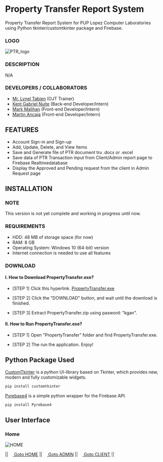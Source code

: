# Property Transfer Report System
Property Transfer Report System for PUP Lopez Computer Laboratories using Python tkinter/customtkinter package and Firebase.
### LOGO
![PTR_logo](https://github.com/kganallinone/PropertyTransferReport/assets/86733485/9d2b5dad-3326-4e9d-a90e-7fd8f9e31d33)
### DESCRIPTION

N/A

### DEVELOPERS / COLLABORATORS
- [Mr. Lynel Tabien](https://www.facebook.com/lynel.tabien) (OJT Trainer)
- [Kent Gabriel Nuite](https://github.com/kganallinone) (Back-end Developer/Intern)
- [Mark Malihan](https://github.com/MarkMalihan) (Front-end Developer/Intern)
- [Martin Ancaja](https://github.com/Louies03) (Front-end Developer/Intern)

## FEATURES
- Account Sign-in and Sign-up
- Add, Update, Delete, and View Items
- Save and Generate file of PTR document tru .docx or .excel
- Save data of PTR Transaction input from Client/Admin report  page to Firebase Realtimedatabase
- Display the Approved and Pending request from the client in Admin Request page

## INSTALLATION

### NOTE
This version is not yet complete and working in progress until now.

### REQUIREMENTS
- HDD: 48 MB of storage space (for now)
- RAM: 8 GB
- Operating System: Windows 10 (64-bit) version
- Internet connection is needed to use all features 

### DOWNLOAD
#### I. How to Download PropertyTransfer.exe?

+ [STEP 1] Click this hyperlink. [PropertyTransfer.exe](https://www.mediafire.com/file/d2vksih1vi6kp6e/PropertyTransfer.zip/file)

+ [STEP 2] Click the "DOWNLOAD" button, and wait until the download is finished.

+ [STEP 3] Extract PropertyTransfer.zip using pasword: "kgan".

#### II. How to Run PropertyTransfer.exe?

+ [STEP 1] Open "PropertyTransfer" folder and find PropertyTransfer.exe.

+ [STEP 2] The run the application. Enjoy!




## Python Package Used

[CustomTkinter](https://github.com/TomSchimansky/CustomTkinter) is a python UI-library based on Tkinter, which provides new, modern and fully customizable widgets. 
```bash
pip install customtkinter
```
[Pyrebase4](https://github.com/nhorvath/Pyrebase4) is a simple python wrapper for the Firebase API.
```bash
pip install Pyrebase4
```
## User Interface

### Home
![HOME](https://github.com/kganallinone/PropertyTransferReport/assets/86733485/5f145bc3-1293-4483-b447-bce2b9cdda7c)

|| [<img src="https://static.vecteezy.com/system/resources/previews/010/158/131/original/house-symbol-home-icon-sign-design-free-png.png" width="12"/> Goto HOME](https://github.com/kganallinone/KGANTutorials) || [<img src="https://static.vecteezy.com/system/resources/previews/010/158/131/original/house-symbol-home-icon-sign-design-free-png.png" width="12"/> Goto ADMIN](https://github.com/kganallinone/KGANTutorials) || [<img src="https://static.vecteezy.com/system/resources/previews/010/158/131/original/house-symbol-home-icon-sign-design-free-png.png" width="12"/> Goto CLIENT](https://github.com/kganallinone/KGANTutorials) ||
